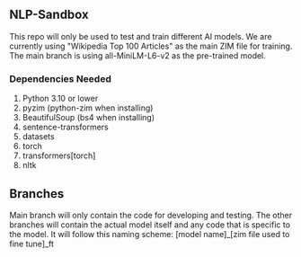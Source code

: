 ## NLP-Sandbox
This repo will only be used to test and train different AI models. We are currently using "Wikipedia Top 100 Articles" as
the main ZIM file for training. The main branch is using all-MiniLM-L6-v2 as the pre-trained model.
### Dependencies Needed
1. Python 3.10 or lower
2. pyzim (python-zim when installing)
3. BeautifulSoup (bs4 when installing)
4. sentence-transformers
5. datasets
6. torch
7. transformers[torch]
8. nltk
## Branches
Main branch will only contain the code for developing and testing. The other branches will contain the actual model itself and any code that is specific to the model. 
It will follow this naming scheme: [model name]_[zim file used to fine tune]_ft
